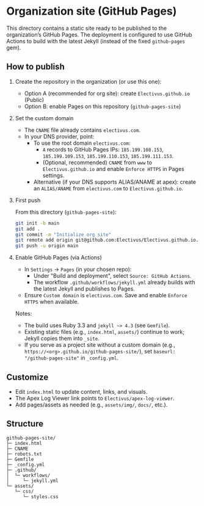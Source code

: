 # Organization site (GitHub Pages)

This directory contains a static site ready to be published to the organization’s GitHub Pages. The deployment is configured to use GitHub Actions to build with the latest Jekyll (instead of the fixed `github-pages` gem).

## How to publish

1) Create the repository in the organization (or use this one):

   - Option A (recommended for org site): create `Electivus.github.io` (Public)
   - Option B: enable Pages on this repository (`github-pages-site`)

2) Set the custom domain

   - The `CNAME` file already contains `electivus.com`.
   - In your DNS provider, point:
     - To use the root domain `electivus.com`:
       - `A` records to GitHub Pages IPs: `185.199.108.153`, `185.199.109.153`, `185.199.110.153`, `185.199.111.153`.
       - (Optional, recommended) `CNAME` from `www` to `Electivus.github.io` and enable `Enforce HTTPS` in Pages settings.
     - Alternative (if your DNS supports ALIAS/ANAME at apex): create an `ALIAS/ANAME` from `electivus.com` to `Electivus.github.io`.

3) First push

   From this directory (`github-pages-site`):

   ```bash
   git init -b main
   git add .
   git commit -m "Initialize org site"
   git remote add origin git@github.com:Electivus/Electivus.github.io.git
   git push -u origin main
   ```

4) Enable GitHub Pages (via Actions)

   - In `Settings` → `Pages` (in your chosen repo):
     - Under "Build and deployment", select `Source: GitHub Actions`.
     - The workflow `.github/workflows/jekyll.yml` already builds with the latest Jekyll and publishes to Pages.
   - Ensure `Custom domain` is `electivus.com`. Save and enable `Enforce HTTPS` when available.

   Notes:
   - The build uses Ruby 3.3 and `jekyll ~> 4.3` (see `Gemfile`).
   - Existing static files (e.g., `index.html`, `assets/`) continue to work; Jekyll copies them into `_site`.
   - If you serve as a project site without a custom domain (e.g., `https://<org>.github.io/github-pages-site/`), set `baseurl: "/github-pages-site"` in `_config.yml`.

## Customize

- Edit `index.html` to update content, links, and visuals.
- The Apex Log Viewer link points to `Electivus/apex-log-viewer`.
- Add pages/assets as needed (e.g., `assets/img/`, `docs/`, etc.).

## Structure

```
github-pages-site/
├─ index.html
├─ CNAME
├─ robots.txt
├─ Gemfile
├─ _config.yml
├─ .github/
│  └─ workflows/
│     └─ jekyll.yml
└─ assets/
   └─ css/
      └─ styles.css
```
